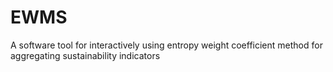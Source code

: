 # EWMS
A software tool for interactively using entropy weight coefficient method for aggregating sustainability indicators
